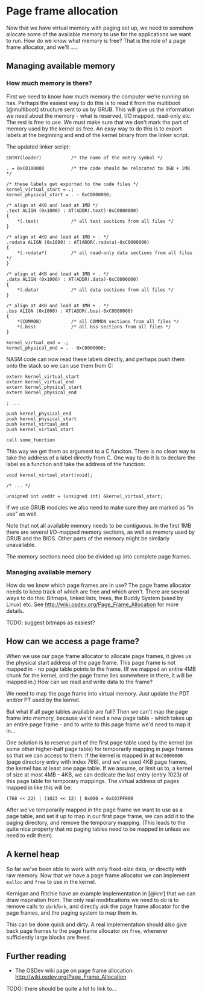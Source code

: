 # Page frame allocation

Now that we have virtual memory with paging set up, we need to somehow allocate
some of the available memory to use for the applications we want to run. How do
we know what memory is free? That is the role of a page frame allocator, and
we'll .....

## Managing available memory

### How much memory is there?

First we need to know how much memory the computer we're running on has.
Perhaps the easiest way to do this is to read it from the multiboot [@multiboot]
structure sent to us by GRUB. This will give us the information we need about
the memory - what is reserved, I/O mapped, read-only etc. The rest is free to
use. We must make sure that we don't mark the part of memory used by the kernel
as free. An easy way to do this is to export labels at the beginning and end of
the kernel binary from the linker script.

The updated linker script:

    ENTRY(loader)           /* the name of the entry symbol */

    . = 0xC0100000          /* the code should be relocated to 3GB + 1MB */

    /* these labels get exported to the code files */
    kernel_virtual_start = .;
    kernel_physical_start = . - 0xC0000000;

    /* align at 4KB and load at 1MB */
    .text ALIGN (0x1000) : AT(ADDR(.text)-0xC0000000)
    {
        *(.text)            /* all text sections from all files */
    }

    /* align at 4KB and load at 1MB + . */
    .rodata ALIGN (0x1000) : AT(ADDR(.rodata)-0xC0000000)
    {
        *(.rodata*)         /* all read-only data sections from all files */
    }

    /* align at 4KB and load at 1MB + . */
    .data ALIGN (0x1000) : AT(ADDR(.data)-0xC0000000)
    {
        *(.data)            /* all data sections from all files */
    }

    /* align at 4KB and load at 1MB + . */
    .bss ALIGN (0x1000) : AT(ADDR(.bss)-0xC0000000)
    {
        *(COMMON)           /* all COMMON sections from all files */
        *(.bss)             /* all bss sections from all files */
    }

    kernel_virtual_end = .;
    kernel_physical_end = . - 0xC0000000;

NASM code can now read these labels directly, and perhaps push them onto the
stack so we can use them from C:

~~~ {.nasm}
extern kernel_virtual_start
extern kernel_virtual_end
extern kernel_physical_start
extern kernel_physical_end

; ...

push kernel_physical_end
push kernel_physical_start
push kernel_virtual_end
push kernel_virtual_start

call some_function
~~~

This way we get them as argument to a C funciton. There is no clean way to take
the address of a label directly from C. One way to do it is to declare the
label as a function and take the address of the function:

~~~ {.c}
void kernel_virtual_start(void);

/* ... */

unsigned int vaddr = (unsigned int) &kernel_virtual_start;
~~~

If we use GRUB modules we also need to make sure they are marked as "in use" as
well.

Note that not all available memory needs to be contiguous. In the first 1MB
there are several I/O-mapped memory sections, as well as memory used by GRUB
and the BIOS. Other parts of the memory might be similarly unavailable.

The memory sections need also be divided up into complete page frames.

### Managing available memory

How do we know which page frames are in use? The page frame allocator needs to
keep track of which are free and which aren't. There are several ways to do
this: Bitmaps, linked lists, trees, the Buddy System (used by Linux) etc. See
<http://wiki.osdev.org/Page_Frame_Allocation> for more details.

TODO: suggest bitmaps as easiest?

## How can we access a page frame?

When we use our page frame allocator to allocate page frames, it gives us the
physical start address of the page frame. This page frame is not mapped in - no
page table points to the frame. (If we mapped an entire 4MB chunk for the
kernel, and the page frame lies somewhere in there, it will be mapped in.) How
can we read and write data to the frame?

We need to map the page frame into virtual memory. Just update the PDT and/or
PT used by the kernel.

But what if all page tables available are full? Then we can't map the page
frame into memory, because we'd need a new page table - which takes up an
entire page frame - and to write to this page frame we'd need to map it in...

One solution is to reserve part of the first page table used by the kernel (or
some other higher-half page table) for temporarily mapping in page frames so
that we can access to them. If the kernel is mapped in at `0xC0000000` (page
directory entry with index 768), and we've used 4KB page frames, the kernel
has at least one page table. If we assume, or limit us to, a kernel of size
at most 4MB - 4KB, we can dedicate the last entry (entry 1023) of this page
table for temporary mappings. The virtual address of pages mapped in like this
will be:

    (768 << 22) | (1023 << 12) | 0x000 = 0xC03FF000

After we've temporarily mapped in the page frame we want to use as a page
table, and set it up to map in our first page frame, we can add it to the
paging directory, and remove the temporary mapping. (This leads to the quite
nice property that no paging tables need to be mapped in unless we need to
edit them).

## A kernel heap

So far we've been able to work with only fixed-size data, or directly with raw
memory. Now that we have a page frame allocator we can implement `malloc` and
`free` to use in the kernel.

Kernigan and Ritchie have an example implementation in [@knr] that we can draw
inspiration from. The only real modifications we need to do is to remove calls
to `sbrk`/`brk`, and directly ask the page frame allocator for the page frames,
and the paging system to map them in.

This can be done quick and dirty. A real implementation should also give back
page frames to the page frame allocator on `free`, whenever sufficiently large
blocks are freed.

## Further reading

- The OSDev wiki page on page frame allocation:
  <http://wiki.osdev.org/Page_Frame_Allocation>

TODO: there should be quite a lot to link to...
